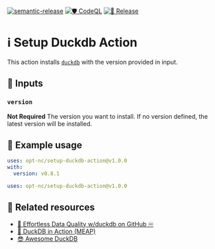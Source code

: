 [![semantic-release](https://img.shields.io/badge/%20%20%F0%9F%93%A6%F0%9F%9A%80-semantic--release-e10079.svg)](https://github.com/semantic-release/semantic-release)
[![🛡️ CodeQL](https://github.com/opt-nc/setup-duckdb-action/actions/workflows/codeql-analysis.yml/badge.svg)](https://github.com/opt-nc/setup-duckdb-action/actions/workflows/codeql-analysis.yml)
[![🚀 Release](https://github.com/opt-nc/setup-duckdb-action/actions/workflows/release.yml/badge.svg)](https://github.com/opt-nc/setup-duckdb-action/actions/workflows/release.yml)


# ℹ️ Setup Duckdb Action

This action installs [`duckdb`](https://github.com/duckdb/duckdb) with the version provided in input.

## 📜 Inputs

### `version`

**Not Required** The version you want to install. If no version defined, the latest version will be installed.

## 🚀 Example usage

```yaml
uses: opt-nc/setup-duckdb-action@v1.0.0
with:
  version: v0.8.1
```

```yaml
uses: opt-nc/setup-duckdb-action@v1.0.0
```

## 📑 Related resources

- [🦆 Effortless Data Quality w/duckdb on GitHub ♾️ ](https://dev.to/optnc/effortless-data-quality-wduckdb-on-github-2mkb)
- [📖 DuckDB in Action (MEAP)](https://www.manning.com/books/duckdb-in-action)
- [😎 Awesome DuckDB](https://github.com/davidgasquez/awesome-duckdb)
